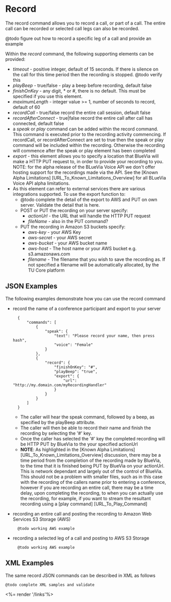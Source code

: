 # Record
	
The record command allows you to record a call, or part of a call. The entire call can be recorded or selected call legs can also be recorded.

@todo figure out how to record a specific leg of a call and provide an example

Within the *record* command, the following supporting elements can be provided:

* *timeout* - positive integer, default of 15 seconds. If there is silence on the call for this time period then the recording is stopped. @todo verify this
* *playBeep* - true/false - play a beep before recording, default false	
* *finishOnKey* - any digit, * or #, there is no default. This must be specified if you use this element.
* *maximumLength* - integer value >= 1, number of seconds to record, default of 60
* *recordCall* - true/false record the entire call session, default false
* *recordAfterConnect* - true|false record the entire call after call has connected, default false
* a *speak* or *play* command can be added within the record command. This command is executed prior to the recording activity commencing. If recordCall, or recordAfterConnect are set to true then the speak  or play  command will be included within the recording. Otherwise the recording will commence after the speak or play  element has been completed 
* *export* - this element allows you to specify a location that BlueVia will make a HTTP PUT request to, in order to provide your recording to you. NOTE: for the alpha release of the BLueVia Voice API we don't offer hosting support for the recordings made via the API. See the [Known Alpha Limitations] [URL_To_Known_Limitations_Overview] for all BLueVia Voice API alpha limitations.
* As this element can refer to external services there are various integrations supported. To use the export function to:
	* @todo complete the detail of the export to AWS and PUT on own server. Validate the detail that is here.
	* POST or PUT the recording on your server specify:
		* *actionUrl* - the URL that will handle the HTTP PUT request
		* *fileName* - also in the PUT command?
	* PUT the recording in Amazon S3 buckets specify:
		* *aws-key* - your AWS Key 
		* *aws-secret* - your AWS secret 
		* *aws-bucket* - your AWS bucket name
		* *aws-host* - The host name or your AWS bucket e.g. s3.amazonaws.com
		* *filename* - The filename that you wish to save the recording as. If not specified a filename will be automatically allocated, by the TU Core platform

## JSON Examples

The following examples demonstrate how you can use the record command

* record the name of a conference participant and export to your server

		{
			"commands": [
				{
					"speak": {
						"text": "Please record your name, then press hash",
						"voice": "Female"
					}
				},
				{
					"record": {
						"finishOnKey": "#",
						"playBeep": "true",
						"export": {
							"url": "http://my.domain.com/myRecordingHandler"
						}
					}
				}
			]
		}

	* The caller will hear the speak command, followed by a beep, as specified by the playBeep attribute.
	* The caller will then be able to record their name and finish the recording by selecting the '#' key.
	* Once the caller has selected the '#' key the completed recording will be HTTP PUT by BlueVia to the your specified actionUrl 
	* **NOTE**: As highlighted in the [Known Alpha Limitations] [URL_To_Known_Limitations_Overview] discussion, there may be a time period from the completion of the recording made by BlueVia, to the time that it is finished being PUT by BlueVia on your actionUrl. This is network dependant and largely out of the control of BlueVia. This should not be a problem with smaller files, such as in this case with the recording of the callers name prior to entering a conference, however if you are recording an entire call, there may be a time delay, upon completing the recording, to when you can actually use the recording, for example, if you want to stream the resultant recording using a [play command] [URL_To_Play_Command] 


* recording an entire call and posting the recording to Amazon Web Services S3 Storage (AWS)

		@todo working AWS example

* recording a selected leg of a call and posting to AWS S3 Storage

		@todo working AWS example

## XML Examples

The same record JSON commands can be described in XML as follows 

	@todo complete XML samples and validate


<%= render '/links'%>
